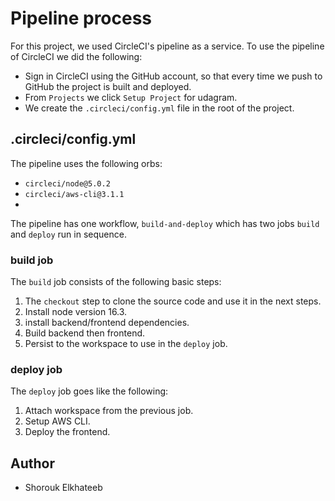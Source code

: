 # Pipeline process
For this project, we used CircleCI's pipeline as a service. To use the pipeline of CircleCI we did the following:
- Sign in CircleCI using the GitHub account, so that every time we push to GitHub the project is built and deployed.
- From `Projects` we click `Setup Project` for udagram.
- We create the `.circleci/config.yml` file in the root of the project.

## .circleci/config.yml
The pipeline uses the following orbs:
- `circleci/node@5.0.2`
- `circleci/aws-cli@3.1.1`
- 
The pipeline has one workflow, `build-and-deploy` which has two jobs `build` and `deploy` run in sequence.

### build job
The `build` job consists of the following basic steps:
1. The `checkout` step to clone the source code and use it in the next steps.
2. Install node version 16.3.
3. install backend/frontend dependencies.
4. Build backend then frontend.
5. Persist to the workspace to use in the `deploy` job.

### deploy job
The `deploy` job goes like the following:
1. Attach workspace from the previous job.
2. Setup AWS CLI.
3. Deploy the frontend.

## Author
- Shorouk Elkhateeb